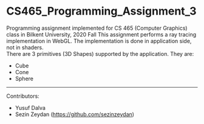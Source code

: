 # CS465_Programming_Assignment_3
Programming assignment implemented for CS 465 (Computer Graphics) class in Bilkent University, 2020 Fall
This assignment performs a ray tracing implementation in WebGL. The implementation is done in application side, not in shaders.<br>
There are 3 primitives (3D Shapes) supported by the application. They are:
- Cube
- Cone
- Sphere
---
Contributors:
- Yusuf Dalva
- Sezin Zeydan (https://github.com/sezinzeydan)
